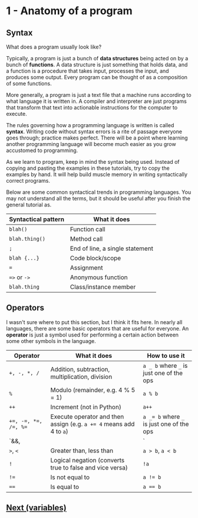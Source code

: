 # 1 - Anatomy of a program

## Syntax

What does a program usually look like?

Typically, a program is just a bunch of **data structures** being acted on by a bunch of **functions**. A data structure is just something that holds data, and a function is a procedure that takes input, processes the input, and produces some output. Every program can be thought of as a composition of some functions.

More generally, a program is just a text file that a machine runs according to what language it is written in. A compiler and interpreter are just programs that transform that text into actionable instructions for the computer to execute.

The rules governing how a programming language is written is called **syntax**. Writing code without syntax errors is a rite of passage everyone goes through; practice makes perfect. There will be a point where learning another programming language will become much easier as you grow accustomed to programming.

As we learn to program, keep in mind the syntax being used. Instead of copying and pasting the examples in these tutorials, try to copy the examples by hand. It will help build muscle memory in writing syntactically correct programs.

Below are some common syntactical trends in programming languages. You may not understand all the terms, but it should be useful after you finish the general tutorial as.

| Syntactical pattern      | What it does |
| ----------- | ----------- |
| `blah()`      | Function call |
| `blah.thing()` | Method call |
| `;`   | End of line, a single statement        |
| `blah {...}` | Code block/scope |
| `=` | Assignment |
| `=>` or `->` | Anonymous function |
| `blah.thing` | Class/instance member |

## Operators

I wasn't sure where to put this section, but I think it fits here. In nearly all languages, there are some basic operators that are useful for everyone. An **operator** is just a symbol used for performing a certain action between some other symbols in the language.

| Operator | What it does | How to use it|
| ----------- | ----------- |--- |
| `+, -, *, /`      | Addition, subtraction, multiplication, division| `a _ b` where `_` is just one of the ops |
| `%` | Modulo (remainder, e.g. 4 % 5 = 1) | `a % b` |
| `++`   | Increment (not in Python) | `a++` |
| `+=, -=, *=, /=, %=` | Execute operator and then assign (e.g. `a += 4` means add 4 to `a`) | `a _= b` where `_` is just one of the ops
| `&&, ||` | Logical [AND](https://en.wikipedia.org/wiki/Logical_conjunction), logical [OR](https://en.wikipedia.org/wiki/Logical_disjunction) (in Python, it's `and` and `or`)| `a && b`, `a || b` |
| `>`, `<` | Greater than, less than| `a > b`, `a < b` |
| `!` | Logical negation (converts true to false and vice versa) | `!a` |
| `!=` | Is not equal to | `a != b` |
| `==` | Is equal to | `a == b`|

## [Next (variables)](./variables.md)
